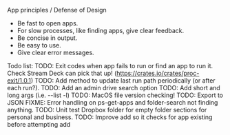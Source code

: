 App principles / Defense of Design
- Be fast to open apps.
- For slow processes, like finding apps, give clear feedback.
- Be concise in output.
- Be easy to use.
- Give clear error messages.

Todo list:
TODO: Exit codes when app fails to run or find an app to run it. Check Stream Deck can pick that up! (https://crates.io/crates/proc-exit/1.0.1)
TODO: Add method to update last run path periodically (or after each run?).
TODO: Add an admin drive search option
TODO: Add short and long args (i.e. --list -l)
TODO: MacOS file version checking!
TODO: Export to JSON
FIXME: Error handling on ps-get-apps and folder-search not finding anything.
TODO: Unit test Dropbox folder for empty folder sections for personal and business.
TODO: Improve add so it checks for app existing before attempting add
